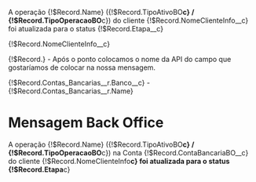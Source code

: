 A operação {!$Record.Name} ({!$Record.TipoAtivoBO**c} / {!$Record.TipoOperacaoBO**c}) do cliente {!$Record.NomeClienteInfo__c} foi atualizada para o status {!$Record.Etapa\_\_c}

{!$Record.NomeClienteInfo\_\_c}

{!$Record.} - Após o ponto colocamos o nome da API do campo que gostaríamos de colocar na nossa mensagem.

{!$Record.Contas_Bancarias__r.Banco__c} - {!$Record.Contas_Bancarias\_\_r.Name}

# Mensagem Back Office

A operação {!$Record.Name} ({!$Record.TipoAtivoBO**c} / {!$Record.TipoOperacaoBO**c}) na Conta {!$Record.ContaBancariaBO__c} do cliente {!$Record.NomeClienteInfo**c} foi atualizada para o status {!$Record.Etapa**c}
